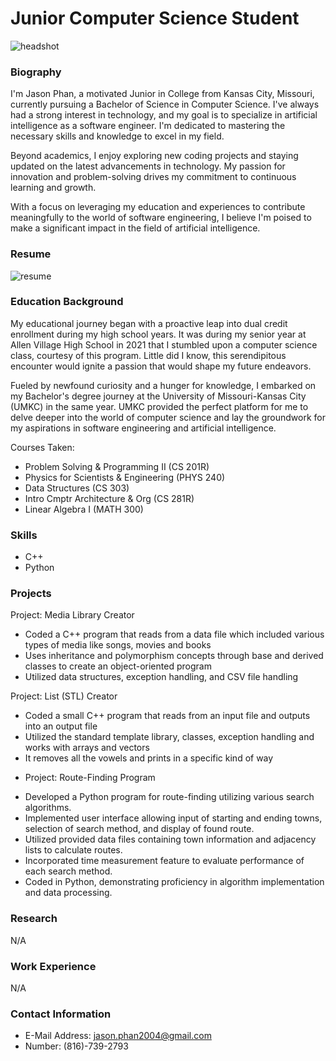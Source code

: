 # Junior Computer Science Student

![headshot](https://github.com/JasonPhan1/JasonPhan1.github.io/assets/98352769/797254bc-f5b6-4611-832a-0841b6474f46)

### Biography
I'm Jason Phan, a motivated Junior in College from Kansas City, Missouri, currently pursuing a Bachelor of Science in Computer Science. I've always had a strong interest in technology, and my goal is to specialize in artificial intelligence as a software engineer. I'm dedicated to mastering the necessary skills and knowledge to excel in my field.

Beyond academics, I enjoy exploring new coding projects and staying updated on the latest advancements in technology. My passion for innovation and problem-solving drives my commitment to continuous learning and growth.

With a focus on leveraging my education and experiences to contribute meaningfully to the world of software engineering, I believe I'm poised to make a significant impact in the field of artificial intelligence.

### Resume
![resume](https://github.com/JasonPhan1/JasonPhan1.github.io/assets/98352769/d3869ec9-1aba-40db-a3d2-338f6a33e816)

### Education Background
My educational journey began with a proactive leap into dual credit enrollment during my high school years. It was during my senior year at Allen Village High School in 2021 that I stumbled upon a computer science class, courtesy of this program. Little did I know, this serendipitous encounter would ignite a passion that would shape my future endeavors.

Fueled by newfound curiosity and a hunger for knowledge, I embarked on my Bachelor's degree journey at the University of Missouri-Kansas City (UMKC) in the same year. UMKC provided the perfect platform for me to delve deeper into the world of computer science and lay the groundwork for my aspirations in software engineering and artificial intelligence.

Courses Taken:
- Problem Solving & Programming II (CS 201R)
- Physics for Scientists & Engineering (PHYS 240)
- Data Structures (CS 303)
- Intro Cmptr Architecture & Org (CS 281R)
- Linear Algebra I (MATH 300)

### Skills
- C++
- Python

### Projects
Project: Media Library Creator
* Coded a C++ program that reads from a data file which included various types of media like songs, movies and books
* Uses inheritance and polymorphism concepts through base and derived classes to create an object-oriented program
* Utilized data structures, exception handling, and CSV file handling 

Project: List (STL) Creator
* Coded a small C++ program that reads from an input file and outputs into an output file
* Utilized the standard template library, classes, exception handling and works with arrays and vectors
* It removes all the vowels and prints in a specific kind of way

- Project: Route-Finding Program
* Developed a Python program for route-finding utilizing various search algorithms.
* Implemented user interface allowing input of starting and ending towns, selection of search method, and display of found route.
* Utilized provided data files containing town information and adjacency lists to calculate routes.
* Incorporated time measurement feature to evaluate performance of each search method.
* Coded in Python, demonstrating proficiency in algorithm implementation and data processing.


### Research
N/A

### Work Experience
N/A

### Contact Information
- E-Mail Address: jason.phan2004@gmail.com
- Number: (816)-739-2793
